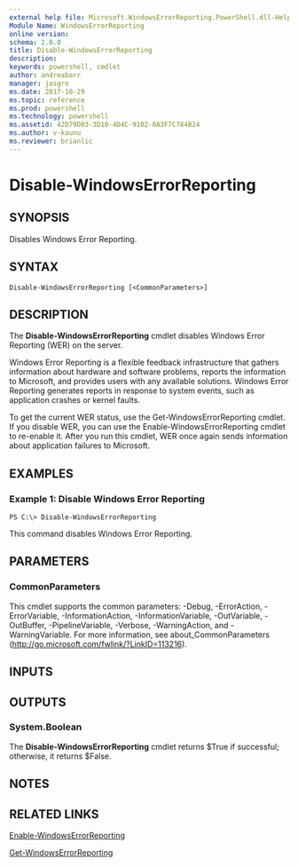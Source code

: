 ```yaml
---
external help file: Microsoft.WindowsErrorReporting.PowerShell.dll-Help.xml
Module Name: WindowsErrorReporting
online version: 
schema: 2.0.0
title: Disable-WindowsErrorReporting
description: 
keywords: powershell, cmdlet
author: andreabarr
manager: jasgro
ms.date: 2017-10-29
ms.topic: reference
ms.prod: powershell
ms.technology: powershell
ms.assetid: 42D79D03-3D10-4D4C-9102-0A3F7C784B24
ms.author: v-kaunu
ms.reviewer: brianlic
---
```


# Disable-WindowsErrorReporting

## SYNOPSIS
Disables Windows Error Reporting.

## SYNTAX

```
Disable-WindowsErrorReporting [<CommonParameters>]
```

## DESCRIPTION
The **Disable-WindowsErrorReporting** cmdlet disables Windows Error Reporting (WER) on the server.

Windows Error Reporting is a flexible feedback infrastructure that gathers information about hardware and software problems, reports the information to Microsoft, and provides users with any available solutions.
Windows Error Reporting generates reports in response to system events, such as application crashes or kernel faults.

To get the current WER status, use the Get-WindowsErrorReporting cmdlet.
If you disable WER, you can use the Enable-WindowsErrorReporting cmdlet to re-enable it.
After you run this cmdlet, WER once again sends information about application failures to Microsoft.

## EXAMPLES

### Example 1: Disable Windows Error Reporting
```
PS C:\> Disable-WindowsErrorReporting
```

This command disables Windows Error Reporting.

## PARAMETERS

### CommonParameters
This cmdlet supports the common parameters: -Debug, -ErrorAction, -ErrorVariable, -InformationAction, -InformationVariable, -OutVariable, -OutBuffer, -PipelineVariable, -Verbose, -WarningAction, and -WarningVariable. For more information, see about_CommonParameters (http://go.microsoft.com/fwlink/?LinkID=113216).

## INPUTS

## OUTPUTS

### System.Boolean
The **Disable-WindowsErrorReporting** cmdlet returns $True if successful; otherwise, it returns $False.

## NOTES

## RELATED LINKS

[Enable-WindowsErrorReporting](./Enable-WindowsErrorReporting.md)

[Get-WindowsErrorReporting](./Get-WindowsErrorReporting.md)



